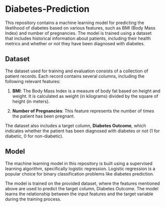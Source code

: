 # Diabetes-Prediction

This repository contains a machine learning model for predicting the likelihood of diabetes based on various features, such as BMI (Body Mass Index) and number of pregnancies. The model is trained using a dataset that includes historical information about patients, including their health metrics and whether or not they have been diagnosed with diabetes.

## Dataset

The dataset used for training and evaluation consists of a collection of patient records. Each record contains several columns, including the following relevant features:

1. **BMI**: The Body Mass Index is a measure of body fat based on height and weight. It is calculated as weight (in kilograms) divided by the square of height (in meters).

2. **Number of Pregnancies**: This feature represents the number of times the patient has been pregnant.

<!-- Add descriptions of other relevant columns here -->

The dataset also includes a target column, **Diabetes Outcome**, which indicates whether the patient has been diagnosed with diabetes or not (1 for diabetic, 0 for non-diabetic).

## Model

The machine learning model in this repository is built using a supervised learning algorithm, specifically logistic regression. Logistic regression is a popular choice for binary classification problems like diabetes prediction.

The model is trained on the provided dataset, where the features mentioned above are used to predict the target column, Diabetes Outcome. The model learns the relationship between the input features and the target variable during the training process.
